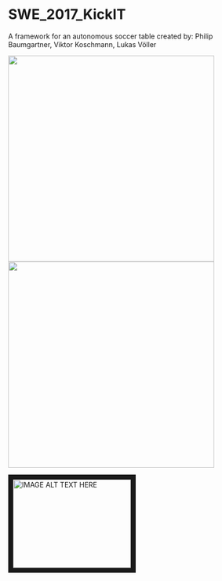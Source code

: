 # SWE_2017_KickIT
A framework for an autonomous soccer table
created by: Philip Baumgartner, Viktor Koschmann, Lukas Völler

<p>
  <img src="https://github.com/LukasVoeller/SWE_2017_KickIT/blob/master/Images/New/IMG_2755.jpg" width="420"/>
  <img src="https://github.com/LukasVoeller/SWE_2017_KickIT/blob/master/Images/New/IMG_2750.jpg" width="420"/>
  
  <a href="http://www.youtube.com/watch?feature=player_embedded&v=YOUTUBE_VIDEO_ID_HERE
  " target="_blank"><img src="https://www.youtube.com/watch?v=QViL1nncUuw" 
  alt="IMAGE ALT TEXT HERE" width="240" height="180" border="10" /></a>
</p>
